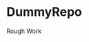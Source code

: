 # DummyRepo
Rough Work 















































































































